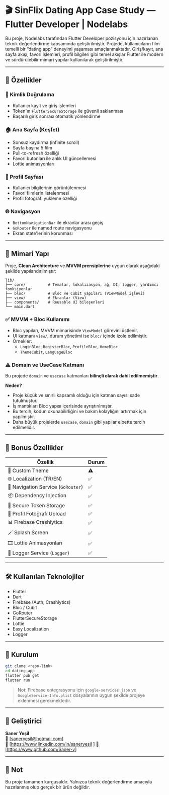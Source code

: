 # 🎬 SinFlix Dating App Case Study — Flutter Developer | Nodelabs

Bu proje, Nodelabs tarafından Flutter Developer pozisyonu için hazırlanan teknik değerlendirme kapsamında geliştirilmiştir. Projede, kullanıcıların film temelli bir “dating app” deneyimi yaşaması amaçlanmaktadır. Giriş/kayıt, ana sayfa akışı, favori işlemleri, profil bilgileri gibi temel akışlar Flutter ile modern ve sürdürülebilir mimari yapılar kullanılarak geliştirilmiştir.

---

## 🚀 Özellikler

### 🔐 Kimlik Doğrulama
- Kullanıcı kayıt ve giriş işlemleri
- Token'ın `FlutterSecureStorage` ile güvenli saklanması
- Başarılı giriş sonrası otomatik yönlendirme

### 🏠 Ana Sayfa (Keşfet)
- Sonsuz kaydırma (infinite scroll)
- Sayfa başına 5 film
- Pull-to-refresh özelliği
- Favori butonları ile anlık UI güncellemesi
- Lottie animasyonları

### 👤 Profil Sayfası
- Kullanıcı bilgilerinin görüntülenmesi
- Favori filmlerin listelenmesi
- Profil fotoğrafı yükleme özelliği

### 🌐 Navigasyon
- `BottomNavigationBar` ile ekranlar arası geçiş
- `GoRouter` ile named route navigasyonu
- Ekran state'lerinin korunması

---

## 🧱 Mimari Yapı

Proje, **Clean Architecture** ve **MVVM prensiplerine** uygun olarak aşağıdaki şekilde yapılandırılmıştır:

```
lib/
├── core/          # Temalar, lokalizasyon, ağ, DI, logger, yardımcı fonksiyonlar   
├── bloc/          # Bloc ve Cubit yapıları (ViewModel işlevi)
├── view/          # Ekranlar (View)
├── components/    # Reusable UI bileşenleri
└── main.dart
```

### ✅ MVVM + Bloc Kullanımı
- Bloc yapıları, MVVM mimarisinde `ViewModel` görevini üstlenir.
- UI katmanı `view/`, durum yönetimi ise `bloc/` içinde izole edilmiştir.
- Örnekler:
    - `LoginBloc`, `RegisterBloc`, `ProfileBloc`, `HomeBloc`
    - `ThemeCubit`, `LanguageBloc`

### ⚠️ Domain ve UseCase Katmanı
Bu projede `domain` ve `usecase` katmanları **bilinçli olarak dahil edilmemiştir**.

**Neden?**
- Proje küçük ve sınırlı kapsamlı olduğu için katman sayısı sade tutulmuştur.
- İş mantıkları Bloc yapısı içerisinde ayrıştırılmıştır.
- Bu tercih, kodun okunabilirliğini ve bakım kolaylığını artırmak için yapılmıştır.
- Daha büyük projelerde `usecase`, `domain` gibi yapılar elbette tercih edilmelidir.

---

## 🎁 Bonus Özellikler

| Özellik                            | Durum |
|------------------------------------|-------|
| 🎨 Custom Theme                    | ⚠️    |
| 🌐 Localization (TR/EN)            | ✅     |
| 🔀 Navigation Service (`GoRouter`) | ✅     |
| 📦 Dependency Injection            | ✅     |
| 🔐 Secure Token Storage            | ✅     |
| 📸 Profil Fotoğrafı Upload         | ✅     |
| 📊 Firebase Crashlytics            | ✅     |
| 🪄 Splash Screen                   | ✅     |
| 🎞️ Lottie Animasyonları           | ✅     |
| 🧾 Logger Service (`Logger`)       | ✅     |

---

## 🛠️ Kullanılan Teknolojiler

- Flutter
- Dart
- Firebase (Auth, Crashlytics)
- Bloc / Cubit
- GoRouter
- FlutterSecureStorage
- Lottie
- Easy Localization
- Logger

---

## 📄 Kurulum

```bash
git clone <repo-link>
cd dating_app
flutter pub get
flutter run
```

> Not: Firebase entegrasyonu için `google-services.json` ve `GoogleService-Info.plist` dosyalarının uygun şekilde projeye eklenmesi gerekmektedir.

---

## 👤 Geliştirici

**Saner Yeşil**  
📧 [saneryesil@hotmail.com]  
🔗 [https://www.linkedin.com/in/saneryesil ]
🔗 [https://www.github.com/Saner-y]

---

## 📝 Not

Bu proje tamamen kurgusaldır. Yalnızca teknik değerlendirme amacıyla hazırlanmış olup gerçek bir ürün değildir.
